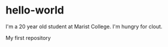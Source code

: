 # hello-world
I'm a 20 year old student at Marist College.
I'm hungry for clout.

My first repository
